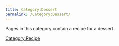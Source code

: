 ```yaml
---
title: Category:Dessert
permalink: /Category:Dessert/
---
```


Pages in this category contain a recipe for a dessert.

[Category:Recipe](/Category:Recipe "wikilink")
